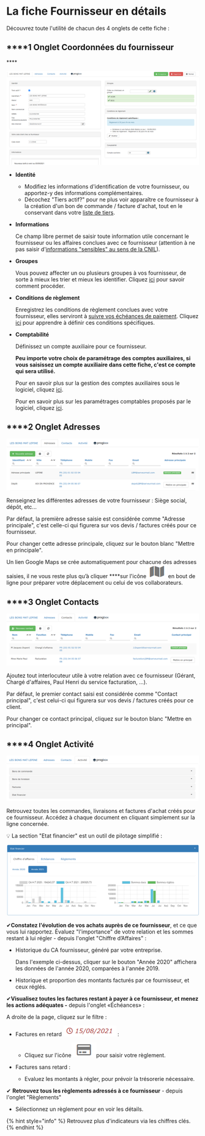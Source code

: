 # La fiche Fournisseur en détails

Découvrez toute l'utilité de chacun des 4 onglets de cette fiche :

## \*\*\*\*1 **Onglet  Coordonnées du fournisseur**

\*\*\*\*

![](../../../.gitbook/assets/screenshot-190-.png)



* **Identité**
  * Modifiez les informations d'identification de votre fournisseur, ou apportez-y des informations complémentaires.
  * Décochez "Tiers actif?" pour ne plus voir apparaître ce fournisseur à la création d'un bon de commande / facture d'achat, tout en le conservant dans votre [liste de tiers](../les-listes-de-tiers/).
* **Informations**

  Ce champ libre permet de saisir toute information utile concernant le fournisseur ou les affaires conclues avec ce fournisseur \(attention à ne pas saisir d'[informations "sensibles" au sens de la CNIL](https://www.cnil.fr/fr/cnil-direct/question/une-donnee-sensible-cest-quoi)\).

* **Groupes**

  Vous pouvez affecter un ou plusieurs groupes à vos fournisseur, de sorte à mieux les trier et mieux les identifier. Cliquez [ici](../categories-et-groupes-de-tiers.md#groupes-de-tiers) pour savoir comment procéder.

* **Conditions de règlement**

  Enregistrez les conditions de règlement conclues avec votre fournisseur, elles serviront à [suivre vos échéances de paiement](la-fiche-fournisseur-en-details.md#onglet-activite). Cliquez [ici](../../../aide-au-demarrage/parametrage-de-mon-entreprise/conditions-de-reglement.md#conditions-de-reglement-specifiques) pour apprendre à définir ces conditions spécifiques.

* **Comptabilité**

  Définissez un compte auxiliaire pour ce fournisseur.

  **Peu importe votre choix de paramétrage des comptes auxiliaires, si vous saisissez un compte auxiliaire dans cette fiche, c'est ce compte qui sera utilisé.**

  Pour en savoir plus sur la gestion des comptes auxiliaires sous le logiciel, cliquez [ici](../../exports-comptables/).

  Pour en savoir plus sur les paramétrages comptables proposés par le logiciel, cliquez [ici](../../exports-comptables/).



## \*\*\*\*2 **Onglet  Adresses**

![](../../../.gitbook/assets/screenshot-191-.png)

Renseignez les différentes adresses de votre fournisseur : Siège social, dépôt, etc...

Par défaut, la première adresse saisie est considérée comme "Adresse principale", c'est celle-ci qui figurera sur vos devis / factures créés pour ce fournisseur.

Pour changer cette adresse principale, cliquez sur le bouton blanc "Mettre en principale".

Un lien Google Maps se crée automatiquement pour chacune des adresses saisies, il ne vous reste plus qu’à cliquer ****sur l'icône![](../../../.gitbook/assets/screenshot-181-.png)en bout de ligne pour préparer votre déplacement ou celui de vos collaborateurs.



## \*\*\*\*3 **Onglet  Contacts**

![](../../../.gitbook/assets/screenshot-192-.png)

Ajoutez tout interlocuteur utile à votre relation avec ce fournisseur \(Gérant, Chargé d'affaires, Paul Henri du service facturation, ...\).

Par défaut, le premier contact saisi est considérée comme "Contact principal", c'est celui-ci qui figurera sur vos devis / factures créés pour ce client.

Pour changer ce contact principal, cliquez sur le bouton blanc "Mettre en principal".



## \*\*\*\*4 **Onglet  Activité**

![](../../../.gitbook/assets/screenshot-193-.png)

Retrouvez toutes les commandes, livraisons et factures d'achat créés pour ce fournisseur. Accédez à chaque document en cliquant simplement sur la ligne concernée.

💡 La section "Etat financier" est un outil de pilotage simplifié :

![](../../../.gitbook/assets/screenshot-186a-.png)

✔**Constatez l'évolution de vos achats auprès de ce fournisseur**, et ce que vous lui rapportez. Évaluez "l'importance" de votre relation et les sommes restant à lui régler - depuis l'onglet "Chiffre d’Affaires" :

* Historique du CA fournisseur, généré par votre entreprise.

  Dans l'exemple ci-dessus, cliquer sur le bouton "Année 2020" affichera les données de l'année 2020, comparées à l'année 2019.

* Historique et proportion des montants facturés par ce fournisseur, et ceux réglés.



✔**Visualisez toutes les factures restant à payer à ce fournisseur, et menez les actions adéquates -** depuis l'onglet «Échéances» :

A droite de la page, cliquez sur le filtre :

* Factures en retard ![](../../../.gitbook/assets/screenshot-186-.png) :

  * Cliquez sur l'icône![](../../../.gitbook/assets/screenshot-185-.png)pour saisir votre règlement.

* Factures sans retard :

  * Evaluez les montants à régler, pour prévoir la trésorerie nécessaire.

✔ **Retrouvez tous les règlements adressés à ce fournisseur** - depuis l'onglet "Règlements"

* Sélectionnez un règlement pour en voir les détails.



{% hint style="info" %}
Retrouvez plus d'indicateurs via les chiffres clés.
{% endhint %}



